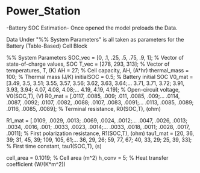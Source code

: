 # Power_Station

-Battery SOC Estimation-
Once opened the model preloads the Data.

Data Under "%% System Parameters" is all taken as parameters for the 
Battery (Table-Based) Cell Block

%% System Parameters
SOC_vec = [0, .1, .25, .5, .75, .9, 1]; % Vector of state-of-charge values, SOC
T_vec   = [278, 293, 313];              % Vector of temperatures, T, (K)
AH      = 27;                           % Cell capacity, AH, (A*hr) 
thermal_mass = 100;                     % Thermal mass (J/K)
initialSOC = 0.5;                       % Battery initial SOC
V0_mat  = [3.49, 3.5, 3.51; 3.55, 3.57, 3.56; 3.62, 3.63, 3.64;...
    3.71, 3.71, 3.72; 3.91, 3.93, 3.94; 4.07, 4.08, 4.08;...
    4.19, 4.19, 4.19];                          % Open-circuit voltage, V0(SOC,T), (V)
R0_mat  = [.0117, .0085, .009; .011, .0085, .009;...
    .0114, .0087, .0092; .0107, .0082, .0088; .0107, .0083, .0091;...
    .0113, .0085, .0089; .0116, .0085, .0089];  % Terminal resistance, R0(SOC,T), (ohm)

R1_mat  = [.0109, .0029, .0013; .0069, .0024, .0012;...
    .0047, .0026, .0013; .0034, .0016, .001; .0033, .0023, .0014;...
    .0033, .0018, .0011; .0028, .0017, .0011];  % First polarization resistance, R1(SOC,T), (ohm)
tau1_mat = [20, 36, 39; 31, 45, 39; 109, 105, 61;...
    36, 29, 26; 59, 77, 67; 40, 33, 29; 25, 39, 33]; % First time constant, tau1(SOC,T), (s)

cell_area = 0.1019; % Cell area (m^2)
h_conv    = 5;      % Heat transfer coefficient (W/(K*m^2))
